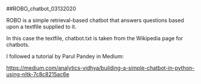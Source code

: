 ##ROBO_chatbot_03132020 

ROBO is a simple retrieval-based chatbot that answers questions based upon a textfile supplied to it. 

In this case the textfile, chatbot.txt is taken from the Wikipedia page for chatbots.

I followed a tutorial by Parul Pandey in Medium:

https://medium.com/analytics-vidhya/building-a-simple-chatbot-in-python-using-nltk-7c8c8215ac6e